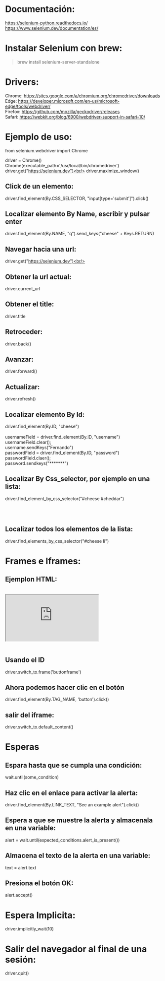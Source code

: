 # Documentación:
https://selenium-python.readthedocs.io/<br/>
https://www.selenium.dev/documentation/es/

# Instalar Selenium con brew:<br>
> brew install selenium-server-standalone

# Drivers:<br/>
Chrome:	https://sites.google.com/a/chromium.org/chromedriver/downloads<br/>
Edge:	https://developer.microsoft.com/en-us/microsoft-edge/tools/webdriver/<br/>
Firefox:	https://github.com/mozilla/geckodriver/releases<br/>
Safari:	https://webkit.org/blog/6900/webdriver-support-in-safari-10/<br/>

# Ejemplo de uso:<br/>
from selenium.webdriver import Chrome<br/>

driver = Chrome()<br/>
Chrome(executable_path='/usr/local/bin/chromedriver')<br/>
driver.get("https://selenium.dev")<br/>
driver.maximize_window()<br/>

## Click de un elemento:<br/>
driver.find_element(By.CSS_SELECTOR, "input[type='submit']").click()<br/>

## Localizar elemento By Name, escribir y pulsar enter<br/>
driver.find_element(By.NAME, "q").send_keys("cheese" + Keys.RETURN)<br/>

## Navegar hacia una url:<br/>
driver.get("https://selenium.dev")<br/>

## Obtener la url actual:<br/>
driver.current_url<br/>

## Obtener el title:<br/>
driver.title<br/>

## Retroceder:<br/>
driver.back()<br/>

## Avanzar:<br/>
driver.forward()<br/>

## Actualizar:<br/>
driver.refresh()<br/>

## Localizar elemento By Id:<br/>
driver.find_element(By.ID, "cheese")<br/>
<br/>
usernameField = driver.find_element(By.ID, "username")<br/>
usernameField.clear();<br/>
username.sendKeys("Fernando")<br/>
passwordField = driver.find_element(By.ID, "password")<br/>
passwordField.claer();<br/>
password.sendkeys("*******")<br/>

## Localizar By Css_selector, por ejemplo en una lista:<br/>
driver.find_element_by_css_selector("#cheese #cheddar")<br/>
<br/>
<!--- <ol id=cheese><br/>
 <li id=cheddar>…<br/>
 <li id=brie>…<br/>
 <li id=rochefort>…<br/>
 <li id=camembert>...<br/>
 </ul>--><br/>

## Localizar todos los elementos de la lista:<br/>
driver.find_elements_by_css_selector("#cheese li")<br/>

# Frames e Iframes:<br/>
Ejemplon HTML:<br/>
--------------
<div id="modal"><br/>
  <iframe id="buttonframe" name="myframe"  src="https://seleniumhq.github.io"><br/>
   <button>Click here</button><br/>
 </iframe><br/>
</div><br/>

Usando el ID<br/>
------------
driver.switch_to.frame('buttonframe')<br/>

Ahora podemos hacer clic en el botón<br/>
------------------------------------
driver.find_element(By.TAG_NAME, 'button').click()<br/>

## salir del iframe:<br/>
driver.switch_to.default_content()<br/>

# Esperas<br/>
Espara hasta que se cumpla una condición:<br/>
-----------------------------------------
wait.until(some_condition)<br/>

Haz clic en el enlace para activar la alerta:<br/>
---------------------------------------------
driver.find_element(By.LINK_TEXT, "See an example alert").click()<br/>

Espera a que se muestre la alerta y almacenala en una variable:<br/>
---------------------------------------------------------------
alert = wait.until(expected_conditions.alert_is_present())<br/>

Almacena el texto de la alerta en una variable:<br/>
-----------------------------------------------
text = alert.text<br/>

Presiona el botón OK:<br/>
--------------------
alert.accept()<br/>

# Espera Implicita:<br/>
driver.implicitly_wait(10)<br/>

# Salir del navegador al final de una sesión:<br/>
driver.quit()<br/>
